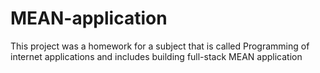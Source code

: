 # MEAN-application

This project was a homework for a subject that is called Programming of internet applications and includes building full-stack MEAN application
